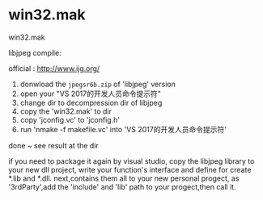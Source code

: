 # win32.mak
win32.mak

libjpeg compile:

official : http://www.ijg.org/


1. donwload the  `jpegsr6b.zip` of 'libjpeg' version
2. open your "VS 2017的开发人员命令提示符"
3. change dir to decompression dir of libjpeg
4. copy the 'win32.mak' to dir
5. copy 'jconfig.vc' to 'jconfig.h'
6. run 'nmake -f makefile.vc' into 'VS 2017的开发人员命令提示符'

done ~ see result at the dir

  if you need to package it again by visual studio, copy the libjpeg library to your new dll project,
write your function's interface and define for create *.lib and *.dll. next,contains them all to your new personal 
progect, as '3rdParty',add the 'include' and 'lib' path to your progect,then call it.
